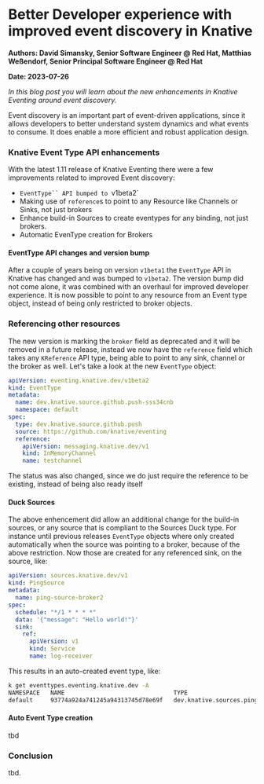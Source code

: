 # Better Developer experience with improved event discovery in Knative

**Authors: David Simansky, Senior Software Engineer @ Red Hat, Matthias Weßendorf, Senior Principal Software Engineer @ Red Hat**

**Date: 2023-07-26**

_In this blog post you will learn about the new enhancements in Knative Eventing around event discovery._

Event discovery is an important part of event-driven applications, since it allows developers to better understand system dynamics and what events to consume. It does enable a more efficient and robust application design.

### Knative Event Type API enhancements

With the latest 1.11 release of Knative Eventing there were a few improvements related to improved Event discovery:

* `EventType`` API bumped to `v1beta2`
* Making use of `reference`s to point to any Resource like Channels or Sinks, not just brokers
* Enhance build-in Sources to create eventypes for any binding, not just brokers.
* Automatic EvenType creation for Brokers

#### EventType API changes and version bump

After a couple of years being on version `v1beta1` the `EventType` API in Knative has changed and was bumped to `v1beta2`. The version bump did not come alone, it was combined with an overhaul for improved developer experience. It is now possible to point to any resource from an Event type object, instead of being only restricted to broker objects.

### Referencing other resources

The new version is marking the `broker` field as deprecated and it will be removed in a future release, instead we now have the `reference` field which takes any `KReference` API type, being able to point to any sink, channel or the broker as well. Let's take a look at the new `EventType` object:

```yaml
apiVersion: eventing.knative.dev/v1beta2
kind: EventType
metadata:
  name: dev.knative.source.github.push-sss34cnb
  namespace: default
spec:
  type: dev.knative.source.github.push
  source: https://github.com/knative/eventing
  reference:
    apiVersion: messaging.knative.dev/v1
    kind: InMemoryChannel
    name: testchannel
```

The status was also changed, since we do just require the reference to be existing, instead of being also ready itself

#### Duck Sources 

The above enhencement did allow an additional change for the build-in sources, or any source that is compliant to the Sources Duck type. For instance until previous releases `EventType` objects where only created automatically when the source was pointing to a broker, because of the above restriction. Now those are created for any referenced sink, on the source, like:

```yaml
apiVersion: sources.knative.dev/v1
kind: PingSource
metadata:
  name: ping-source-broker2
spec:
  schedule: "*/1 * * * *"
  data: '{"message": "Hello world!"}'
  sink:
    ref:
      apiVersion: v1
      kind: Service
      name: log-receiver
```

This results in an auto-created event type, like:

```bash
k get eventtypes.eventing.knative.dev -A 
NAMESPACE   NAME                               TYPE                       SOURCE                                                        SCHEMA   REFERENCE NAME   REFERENCE KIND   DESCRIPTION   READY   REASON
default     93774a924a741245a94313745d78e69f   dev.knative.sources.ping   /apis/v1/namespaces/default/pingsources/ping-source-broker2            log-receiver     Service                        True    
```
#### Auto Event Type creation

tbd


### Conclusion

tbd.
